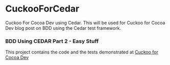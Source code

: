 CuckooForCedar
==============

Cuckoo For Cocoa Dev using Cedar.  This will be used for Cuckoo for Cocoa Dev blog post on BDD using the Cedar test framework. 

### BDD Using CEDAR Part 2 - Easy Stuff

This project contains the code and the tests demonstrated at [Cuckoo for Cocoa Dev](http://www.cuckooforcocoadev.com)
